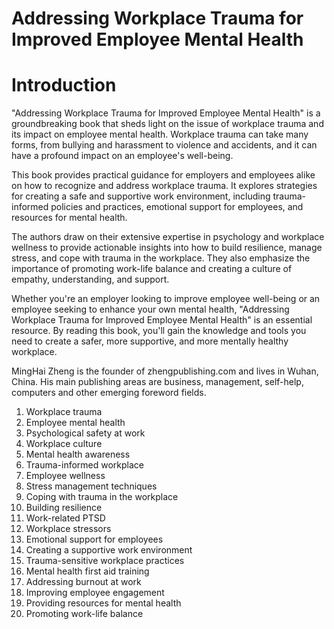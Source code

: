 # Addressing Workplace Trauma for Improved Employee Mental Health

# Introduction

"Addressing Workplace Trauma for Improved Employee Mental Health" is a groundbreaking book that sheds light on the issue of workplace trauma and its impact on employee mental health. Workplace trauma can take many forms, from bullying and harassment to violence and accidents, and it can have a profound impact on an employee's well-being.

This book provides practical guidance for employers and employees alike on how to recognize and address workplace trauma. It explores strategies for creating a safe and supportive work environment, including trauma-informed policies and practices, emotional support for employees, and resources for mental health.

The authors draw on their extensive expertise in psychology and workplace wellness to provide actionable insights into how to build resilience, manage stress, and cope with trauma in the workplace. They also emphasize the importance of promoting work-life balance and creating a culture of empathy, understanding, and support.

Whether you're an employer looking to improve employee well-being or an employee seeking to enhance your own mental health, "Addressing Workplace Trauma for Improved Employee Mental Health" is an essential resource. By reading this book, you'll gain the knowledge and tools you need to create a safer, more supportive, and more mentally healthy workplace.

MingHai Zheng is the founder of zhengpublishing.com and lives in Wuhan, China. His main publishing areas are business, management, self-help, computers and other emerging foreword fields.



1. Workplace trauma
2. Employee mental health
3. Psychological safety at work
4. Workplace culture
5. Mental health awareness
6. Trauma-informed workplace
7. Employee wellness
8. Stress management techniques
9. Coping with trauma in the workplace
10. Building resilience
11. Work-related PTSD
12. Workplace stressors
13. Emotional support for employees
14. Creating a supportive work environment
15. Trauma-sensitive workplace practices
16. Mental health first aid training
17. Addressing burnout at work
18. Improving employee engagement
19. Providing resources for mental health
20. Promoting work-life balance

